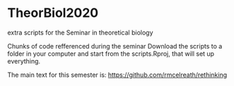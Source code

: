 # TheorBiol2020
extra scripts for the Seminar in theoretical biology

Chunks of code refferenced during the seminar
Download the scripts to a folder in your computer and start from the scripts.Rproj, that will set up everything.

The main text for this semester is: https://github.com/rmcelreath/rethinking

